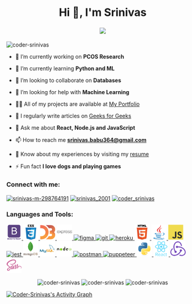 <h1 align="center">Hi 👋, I'm Srinivas</h1>
<h3 align="center">
  <a href="https://github.com/DenverCoder1/readme-typing-svg"><img src="https://readme-typing-svg.herokuapp.com/?lines=Full-stack%20web%20developer;3%2B%20years%20of%20coding%20experience;Always%20learning%20something%20new;Coding%20Enthusiast&font=Roboto%20Code&center=true&width=440&height=45&color=61DBFB&vCenter=true&size=22"></a>
</h3>

<p align="left"> <img src="https://komarev.com/ghpvc/?username=coder-srinivas&label=Profile%20views&color=61DBFB&style=flat" alt="coder-srinivas" /> </p>

- 🔭 I’m currently working on **PCOS Research**

- 🌱 I’m currently learning **Python and ML**

- 👯 I’m looking to collaborate on **Databases**

- 🤝 I’m looking for help with **Machine Learning**

- 👨‍💻 All of my projects are available at [My Portfolio](https://coder-srinivas.github.io/Personal-Portfolio/)

- 📝 I regularly write articles on [Geeks for Geeks](https://auth.geeksforgeeks.org/user/coder_srinivas/articles)

- 💬 Ask me about **React, Node.js and JavaScript**

- 📫 How to reach me **srinivas.babu364@gmail.com**

- 📄 Know about my experiences by visiting my [resume](https://drive.google.com/file/d/1V1utDqVUszi9Lh98xvPGaTcCz2MofFIk/view?usp=sharing)

- ⚡ Fun fact **I love dogs and playing games**

<h3 align="left">Connect with me:</h3>
<p align="left">
<a href="https://linkedin.com/in/srinivas-m-298764191" target="blank"><img align="center" src="https://raw.githubusercontent.com/rahuldkjain/github-profile-readme-generator/master/src/images/icons/Social/linked-in-alt.svg" alt="srinivas-m-298764191" height="30" width="40" /></a>
<a href="https://www.codechef.com/users/srinivas_2001" target="blank"><img align="center" src="https://cdn.jsdelivr.net/npm/simple-icons@3.1.0/icons/codechef.svg" alt="srinivas_2001" height="30" width="40" /></a>
<a href="https://www.hackerrank.com/coder_srinivas" target="blank"><img align="center" src="https://raw.githubusercontent.com/rahuldkjain/github-profile-readme-generator/master/src/images/icons/Social/hackerrank.svg" alt="coder_srinivas" height="30" width="40" /></a>
</p>

<h3 align="left">Languages and Tools:</h3>
<p align="left"> <a href="https://getbootstrap.com" target="_blank"> <img src="https://raw.githubusercontent.com/devicons/devicon/master/icons/bootstrap/bootstrap-plain-wordmark.svg" alt="bootstrap" width="40" height="40"/> </a> <a href="https://www.w3schools.com/css/" target="_blank"> <img src="https://raw.githubusercontent.com/devicons/devicon/master/icons/css3/css3-original-wordmark.svg" alt="css3" width="40" height="40"/> </a> <a href="https://d3js.org/" target="_blank"> <img src="https://raw.githubusercontent.com/devicons/devicon/master/icons/d3js/d3js-original.svg" alt="d3js" width="40" height="40"/> </a> <a href="https://expressjs.com" target="_blank"> <img src="https://raw.githubusercontent.com/devicons/devicon/master/icons/express/express-original-wordmark.svg" alt="express" width="40" height="40"/> </a> <a href="https://www.figma.com/" target="_blank"> <img src="https://www.vectorlogo.zone/logos/figma/figma-icon.svg" alt="figma" width="40" height="40"/> </a> <a href="https://git-scm.com/" target="_blank"> <img src="https://www.vectorlogo.zone/logos/git-scm/git-scm-icon.svg" alt="git" width="40" height="40"/> </a> <a href="https://heroku.com" target="_blank"> <img src="https://www.vectorlogo.zone/logos/heroku/heroku-icon.svg" alt="heroku" width="40" height="40"/> </a> <a href="https://www.w3.org/html/" target="_blank"> <img src="https://raw.githubusercontent.com/devicons/devicon/master/icons/html5/html5-original-wordmark.svg" alt="html5" width="40" height="40"/> </a> <a href="https://www.java.com" target="_blank"> <img src="https://raw.githubusercontent.com/devicons/devicon/master/icons/java/java-original.svg" alt="java" width="40" height="40"/> </a> <a href="https://developer.mozilla.org/en-US/docs/Web/JavaScript" target="_blank"> <img src="https://raw.githubusercontent.com/devicons/devicon/master/icons/javascript/javascript-original.svg" alt="javascript" width="40" height="40"/> </a> <a href="https://jestjs.io" target="_blank"> <img src="https://www.vectorlogo.zone/logos/jestjsio/jestjsio-icon.svg" alt="jest" width="40" height="40"/> </a> <a href="https://www.mongodb.com/" target="_blank"> <img src="https://raw.githubusercontent.com/devicons/devicon/master/icons/mongodb/mongodb-original-wordmark.svg" alt="mongodb" width="40" height="40"/> </a> <a href="https://www.mysql.com/" target="_blank"> <img src="https://raw.githubusercontent.com/devicons/devicon/master/icons/mysql/mysql-original-wordmark.svg" alt="mysql" width="40" height="40"/> </a> <a href="https://nodejs.org" target="_blank"> <img src="https://raw.githubusercontent.com/devicons/devicon/master/icons/nodejs/nodejs-original-wordmark.svg" alt="nodejs" width="40" height="40"/> </a> <a href="https://postman.com" target="_blank"> <img src="https://www.vectorlogo.zone/logos/getpostman/getpostman-icon.svg" alt="postman" width="40" height="40"/> </a> <a href="https://github.com/puppeteer/puppeteer" target="_blank"> <img src="https://www.vectorlogo.zone/logos/pptrdev/pptrdev-official.svg" alt="puppeteer" width="40" height="40"/> </a> <a href="https://www.python.org" target="_blank"> <img src="https://raw.githubusercontent.com/devicons/devicon/master/icons/python/python-original.svg" alt="python" width="40" height="40"/> </a> <a href="https://reactjs.org/" target="_blank"> <img src="https://raw.githubusercontent.com/devicons/devicon/master/icons/react/react-original-wordmark.svg" alt="react" width="40" height="40"/> </a> <a href="https://redux.js.org" target="_blank"> <img src="https://raw.githubusercontent.com/devicons/devicon/master/icons/redux/redux-original.svg" alt="redux" width="40" height="40"/> </a> <a href="https://sass-lang.com" target="_blank"> <img src="https://raw.githubusercontent.com/devicons/devicon/master/icons/sass/sass-original.svg" alt="sass" width="40" height="40"/> </a> </p>

<p align="center">
  <img width="45%"  src="https://github-readme-streak-stats.herokuapp.com/?user=coder-srinivas&theme=react&" alt="coder-srinivas" />
  <img width="45%"  src="https://github-readme-stats.vercel.app/api?username=coder-srinivas&show_icons=true&locale=en&theme=react&" alt="coder-srinivas" />
  <img width="40%"  src="https://github-readme-stats.vercel.app/api/top-langs?username=coder-srinivas&show_icons=true&locale=en&layout=compact&theme=react&" alt="coder-srinivas"/>

<a href="https://github.com/ashutosh00710/github-readme-activity-graph"><img alt="Coder-Srinivas's Activity Graph" src="https://activity-graph.herokuapp.com/graph?username=coder-srinivas&bg_color=1F222E&color=ffffff&line=61DBFB&point=FFFFFF&hide_border=true" /></a>

